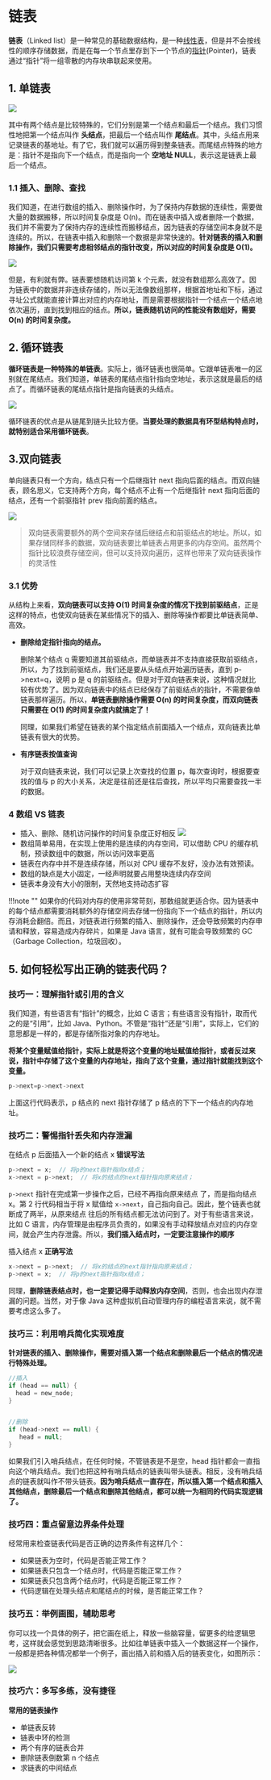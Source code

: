 # 链表

**链表**（Linked list）是一种常见的基础数据结构，是一种[线性表](https://zh.wikipedia.org/wiki/线性表)，但是并不会按线性的顺序存储数据，而是在每一个节点里存到下一个节点的[指针](https://zh.wikipedia.org/wiki/指標_(電腦科學))(Pointer)，链表通过“指针”将一组零散的内存块串联起来使用。

## 1. 单链表

![](./assets/b93e7ade9bb927baad1348d9a806ddeb.webp)

其中有两个结点是比较特殊的，它们分别是第一个结点和最后一个结点。我们习惯性地把第一个结点叫作 **头结点**，把最后一个结点叫作 **尾结点**。其中，头结点用来记录链表的基地址。有了它，我们就可以遍历得到整条链表。而尾结点特殊的地方是：指针不是指向下一个结点，而是指向一个 **空地址 NULL**，表示这是链表上最后一个结点。

### 1.1 插入、删除、查找

我们知道，在进行数组的插入、删除操作时，为了保持内存数据的连续性，需要做大量的数据搬移，所以时间复杂度是 O(n)。而在链表中插入或者删除一个数据，我们并不需要为了保持内存的连续性而搬移结点，因为链表的存储空间本身就不是连续的。所以，在链表中插入和删除一个数据是非常快速的。**针对链表的插入和删除操作，我们只需要考虑相邻结点的指针改变，所以对应的时间复杂度是 O(1)。**

![](./assets/452e943788bdeea462d364389bd08a17.webp)

但是，有利就有弊。链表要想随机访问第 k 个元素，就没有数组那么高效了。因为链表中的数据并非连续存储的，所以无法像数组那样，根据首地址和下标，通过寻址公式就能直接计算出对应的内存地址，而是需要根据指针一个结点一个结点地依次遍历，直到找到相应的结点。**所以，链表随机访问的性能没有数组好，需要 O(n) 的时间复杂度。**



## 2. 循环链表

**循环链表是一种特殊的单链表**。实际上，循环链表也很简单。它跟单链表唯一的区别就在尾结点。我们知道，单链表的尾结点指针指向空地址，表示这就是最后的结点了。而循环链表的尾结点指针是指向链表的头结点。

![](./assets/86cb7dc331ea958b0a108b911f38d155.webp)

循环链表的优点是从链尾到链头比较方便。**当要处理的数据具有环型结构特点时，就特别适合采用循环链表**。



## 3.双向链表

单向链表只有一个方向，结点只有一个后继指针 next 指向后面的结点。而双向链表，顾名思义，它支持两个方向，每个结点不止有一个后继指针 next 指向后面的结点，还有一个前驱指针 prev 指向前面的结点。

![](./assets/cbc8ab20276e2f9312030c313a9ef70b.webp)

> 双向链表需要额外的两个空间来存储后继结点和前驱结点的地址。所以，如果存储同样多的数据，双向链表要比单链表占用更多的内存空间。虽然两个指针比较浪费存储空间，但可以支持双向遍历，这样也带来了双向链表操作的灵活性

### 3.1 优势

从结构上来看，**双向链表可以支持 O(1) 时间复杂度的情况下找到前驱结点**，正是这样的特点，也使双向链表在某些情况下的插入、删除等操作都要比单链表简单、高效。

* **删除给定指针指向的结点。**

  删除某个结点 q 需要知道其前驱结点，而单链表并不支持直接获取前驱结点，所以，为了找到前驱结点，我们还是要从头结点开始遍历链表，直到 p->next=q，说明 p 是 q 的前驱结点。但是对于双向链表来说，这种情况就比较有优势了。因为双向链表中的结点已经保存了前驱结点的指针，不需要像单链表那样遍历。所以，**单链表删除操作需要 O(n) 的时间复杂度，而双向链表只需要在 O(1) 的时间复杂度内就搞定了！**

  同理，如果我们希望在链表的某个指定结点前面插入一个结点，双向链表比单链表有很大的优势。

* **有序链表按值查询**

  对于双向链表来说，我们可以记录上次查找的位置 p，每次查询时，根据要查找的值与 p 的大小关系，决定是往前还是往后查找，所以平均只需要查找一半的数据。
  
### 4 数组 VS 链表
* 插入、删除、随机访问操作的时间复杂度正好相反
 ![](./assets/4f63e92598ec2551069a0eef69db7168.webp)
* 数组简单易用，在实现上使用的是连续的内存空间，可以借助 CPU 的缓存机制，预读数组中的数据，所以访问效率更高
* 链表在内存中并不是连续存储，所以对 CPU 缓存不友好，没办法有效预读。
* 数组的缺点是大小固定，一经声明就要占用整块连续内存空间
* 链表本身没有大小的限制，天然地支持动态扩容

!!!note ""
    如果你的代码对内存的使用非常苛刻，那数组就更适合你。因为链表中的每个结点都需要消耗额外的存储空间去存储一份指向下一个结点的指针，所以内存消耗会翻倍。而且，对链表进行频繁的插入、删除操作，还会导致频繁的内存申请和释放，容易造成内存碎片，如果是 Java 语言，就有可能会导致频繁的 GC（Garbage Collection，垃圾回收）。



## 5. 如何轻松写出正确的链表代码？

### 技巧一：理解指针或引用的含义

我们知道，有些语言有“指针”的概念，比如 C 语言；有些语言没有指针，取而代之的是“引用”，比如 Java、Python。不管是“指针”还是“引用”，实际上，它们的意思都是一样的，都是存储所指对象的内存地址。

**将某个变量赋值给指针，实际上就是将这个变量的地址赋值给指针，或者反过来说，指针中存储了这个变量的内存地址，指向了这个变量，通过指针就能找到这个变量。**

```java
p->next=p->next->next
```

上面这行代码表示，p 结点的 next 指针存储了 p 结点的下下一个结点的内存地址。

### 技巧二：警惕指针丢失和内存泄漏

在结点 p 后面插入一个新的结点 x  **错误写法**

```java
p->next = x;  // 将p的next指针指向x结点；
x->next = p->next;  // 将x的结点的next指针指向原来结点；
```

`p->next` 指针在完成第一步操作之后，已经不再指向原来结点 了，而是指向结点 x。第 2 行代码相当于将 x 赋值给 `x->next`，自己指向自己。因此，整个链表也就断成了两半，从原来结点 往后的所有结点都无法访问到了。对于有些语言来说，比如 C 语言，内存管理是由程序员负责的，如果没有手动释放结点对应的内存空间，就会产生内存泄露。所以，**我们插入结点时，一定要注意操作的顺序**

插入结点 x  **正确写法**

```java
x->next = p->next;  // 将x的结点的next指针指向原来结点；
p->next = x;  // 将p的next指针指向x结点；
```

同理，**删除链表结点时，也一定要记得手动释放内存空间**，否则，也会出现内存泄漏的问题。当然，对于像 Java 这种虚拟机自动管理内存的编程语言来说，就不需要考虑这么多了。

### 技巧三：利用哨兵简化实现难度

**针对链表的插入、删除操作，需要对插入第一个结点和删除最后一个结点的情况进行特殊处理。**

```java
//插入
if (head == null) {
  head = new_node;
}


//删除
if (head->next == null) {
   head = null;
}
```

如果我们引入哨兵结点，在任何时候，不管链表是不是空，head 指针都会一直指向这个哨兵结点。我们也把这种有哨兵结点的链表叫带头链表。相反，没有哨兵结点的链表就叫作不带头链表。**因为哨兵结点一直存在，所以插入第一个结点和插入其他结点，删除最后一个结点和删除其他结点，都可以统一为相同的代码实现逻辑了。**

### 技巧四：重点留意边界条件处理

经常用来检查链表代码是否正确的边界条件有这样几个：

* 如果链表为空时，代码是否能正常工作？
* 如果链表只包含一个结点时，代码是否能正常工作？
* 如果链表只包含两个结点时，代码是否能正常工作？
* 代码逻辑在处理头结点和尾结点的时候，是否能正常工作？



### 技巧五：举例画图，辅助思考

你可以找一个具体的例子，把它画在纸上，释放一些脑容量，留更多的给逻辑思考，这样就会感觉到思路清晰很多。比如往单链表中插入一个数据这样一个操作，一般都是把各种情况都举一个例子，画出插入前和插入后的链表变化，如图所示：

![](./assets/4a701dd79b59427be654261805b349f8.webp)



### 技巧六：多写多练，没有捷径

**常用的链表操作**

* 单链表反转
* 链表中环的检测
* 两个有序的链表合并
* 删除链表倒数第 n 个结点
* 求链表的中间结点
